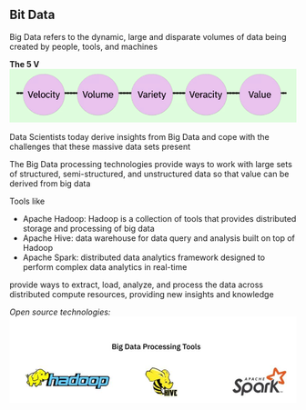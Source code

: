 ## Bit Data

Big Data refers to the dynamic, 
large and disparate volumes of data being created by people, tools, and machines

**The 5 V**
![the_five_v.png](the_five_v.png)


Data Scientists today derive insights from Big Data 
and cope with the challenges that these massive data sets present

The Big Data processing technologies provide ways to work with large sets of structured,
semi-structured, and unstructured data so that value can be derived from big data

Tools like
- Apache Hadoop: Hadoop is a collection of tools 
that provides distributed storage and processing of big data
- Apache Hive:  data warehouse for data query and analysis built on top of Hadoop
- Apache  Spark: distributed data analytics framework designed to perform complex data analytics in real-time




provide ways to extract, load, analyze, and process the data across 
distributed compute resources, providing new insights and knowledge

_Open source technologies:_
![Big_data_tools.jpg](Big_data_tools.jpg)